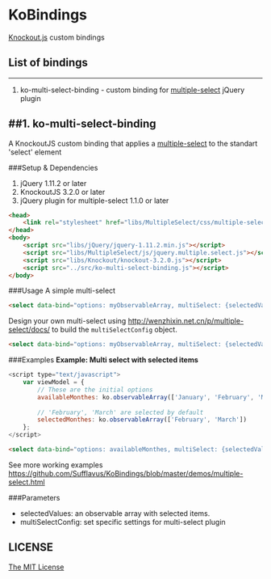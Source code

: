 # KoBindings
[Knockout.js](http://knockoutjs.com/) custom bindings

## List of bindings
----
1. ko-multi-select-binding - custom binding for [multiple-select](http://wenzhixin.net.cn/p/multiple-select/docs/) jQuery plugin

##1. ko-multi-select-binding
----
A KnockoutJS custom binding that applies a [multiple-select](http://wenzhixin.net.cn/p/multiple-select/docs/) to the standart 'select' element

###Setup & Dependencies
  1.  jQuery 1.11.2 or later
  2.  KnockoutJS 3.2.0 or later  
  3.  jQuery plugin for multiple-select 1.1.0 or later

```html
<head>
    <link rel="stylesheet" href="libs/MultipleSelect/css/multiple-select.css" />
</head>
<body>
    <script src="libs/jQuery/jquery-1.11.2.min.js"></script>
    <script src="libs/MultipleSelect/js/jquery.multiple.select.js"></script>
    <script src="libs/Knockout/knockout-3.2.0.js"></script>
    <script src="../src/ko-multi-select-binding.js"></script>
</body>
```

###Usage
A simple multi-select

```html
<select data-bind="options: myObservableArray, multiSelect: {selectedValues: myObservableArrayWithSelectedItems}"></select>
```

Design your own multi-select using http://wenzhixin.net.cn/p/multiple-select/docs/ to build the `multiSelectConfig` object.

```html
<select data-bind="options: myObservableArray, multiSelect: {selectedValues: myObservableArrayWithSelectedItems, multiSelectConfig: {placeholder: 'Here is the placeholder', selectAll: false}}"></select>
```

###Examples
**Example: Multi select with selected items**

```js
<script type="text/javascript">
    var viewModel = {
        // These are the initial options
        availableMonthes: ko.observableArray(['January', 'February', 'March', 'April', 'May', 'June', 'July', 'August', 'September', 'October', 'November', 'December']),
        
        // 'February', 'March' are selected by default
	    selectedMonthes: ko.observableArray(['February', 'March'])
    };
</script>
```

```html
<select data-bind="options: availableMonthes, multiSelect: {selectedValues: selectedMonthes, multiSelectConfig: {placeholder: 'Here is the placeholder', selectAll: true}}"></select>
```

See more working examples https://github.com/Sufflavus/KoBindings/blob/master/demos/multiple-select.html

###Parameters
* selectedValues: an observable array with selected items.
* multiSelectConfig: set specific settings for multi-select plugin

## LICENSE
[The MIT License](https://github.com/Sufflavus/KoBindings/blob/master/LICENSE)